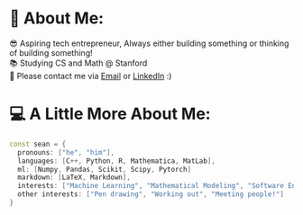 # 💫 About Me:
😎 Aspiring tech entrepreneur, Always either building something or thinking of building something!<br>📚 Studying CS and Math @ Stanford<br>💬 Please contact me via [Email](sean777@stanford.edu) or [LinkedIn](https://www.linkedin.com/in/seanyoon777/) :)

# 💻 A Little More About Me:
```C++
const sean = {
  pronouns: ["he", "him"], 
  languages: [C++, Python, R, Mathematica, MatLab], 
  ml: [Numpy, Pandas, Scikit, Scipy, Pytorch] 
  markdown: [LaTeX, Markdown], 
  interests: ["Machine Learning", "Mathematical Modeling", "Software Engineering", "Data Science"], 
  other interests: ["Pen drawing", "Working out", "Meeting people!"]
}
```
<!-- ![C++](https://img.shields.io/badge/c++-%2300599C.svg?style=for-the-badge&logo=c%2B%2B&logoColor=white) ![Markdown](https://img.shields.io/badge/markdown-%23000000.svg?style=for-the-badge&logo=markdown&logoColor=white) ![R](https://img.shields.io/badge/r-%23276DC3.svg?style=for-the-badge&logo=r&logoColor=white) ![LaTeX](https://img.shields.io/badge/latex-%23008080.svg?style=for-the-badge&logo=latex&logoColor=white) ![Python](https://img.shields.io/badge/python-3670A0?style=for-the-badge&logo=python&logoColor=ffdd54) ![NumPy](https://img.shields.io/badge/numpy-%23013243.svg?style=for-the-badge&logo=numpy&logoColor=white) ![Pandas](https://img.shields.io/badge/pandas-%23150458.svg?style=for-the-badge&logo=pandas&logoColor=white) ![scikit-learn](https://img.shields.io/badge/scikit--learn-%23F7931E.svg?style=for-the-badge&logo=scikit-learn&logoColor=white) ![SciPy](https://img.shields.io/badge/SciPy-%230C55A5.svg?style=for-the-badge&logo=scipy&logoColor=%white) ![PyTorch](https://img.shields.io/badge/PyTorch-%23EE4C2C.svg?style=for-the-badge&logo=PyTorch&logoColor=white) ![Adobe InDesign](https://img.shields.io/badge/Adobe%20InDesign-49021F?style=for-the-badge&logo=adobeindesign&logoColor=white) ![Adobe Photoshop](https://img.shields.io/badge/adobephotoshop-%2331A8FF.svg?style=for-the-badge&logo=adobephotoshop&logoColor=white)
# 📊 GitHub Stats:
![](https://github-readme-stats.vercel.app/api?username=seanyoon777&theme=tokyonight&hide_border=false&include_all_commits=false&count_private=false)<br/>
![](https://github-readme-streak-stats.herokuapp.com/?user=seanyoon777&theme=tokyonight&hide_border=false)<br/>
![](https://github-readme-stats.vercel.app/api/top-langs/?username=seanyoon777&theme=tokyonight&hide_border=false&include_all_commits=false&count_private=false&layout=compact)

---
[![](https://visitcount.itsvg.in/api?id=seanyoon777&icon=0&color=0)](https://visitcount.itsvg.in)

  ## 💰 You can help me by Donating
  [![PayPal](https://img.shields.io/badge/PayPal-00457C?style=for-the-badge&logo=paypal&logoColor=white)](https://paypal.me/seanyoon777) 
--> 
  
<!-- Proudly created with GPRM ( https://gprm.itsvg.in ) -->
